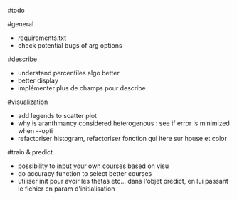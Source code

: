 #todo

#general
- requirements.txt
- check potential bugs of arg options

#describe
- understand percentiles algo better
- better display
- implémenter plus de champs pour describe

#visualization
- add legends to scatter plot
- why is aranthmancy considered heterogenous : see if error is minimized when --opti
- refactoriser histogram, refactoriser fonction qui itère sur house et color


#train & predict
- possibility to input your own courses based on visu
- do accuracy function to select better courses
- utiliser init pour avoir les thetas etc... dans l'objet predict, en lui passant le fichier en param d'initialisation


